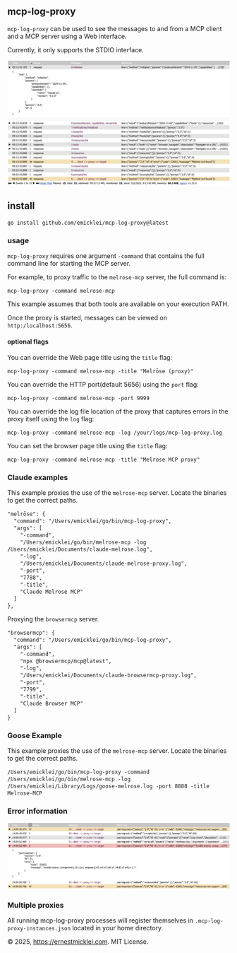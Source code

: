 ## mcp-log-proxy

`mcp-log-proxy` can be used to see the messages to and from a MCP client and a MCP server using a Web interface.

Currently, it only supports the STDIO interface.

![web log view](doc/screenshot2.png)

## install

    go install github.com/emicklei/mcp-log-proxy@latest

### usage

`mcp-log-proxy` requires one argument `-command` that contains the full command line for starting the MCP server.

For example, to proxy traffic to the `melrose-mcp` server, the full command is:

    mcp-log-proxy -command melrose-mcp

This example assumes that both tools are available on your execution PATH.

Once the proxy is started, messages can be viewed on `http:/localhost:5656`.

#### optional flags

You can override the Web page title using the `title` flag:

    mcp-log-proxy -command melrose-mcp -title "Melrōse (proxy)"   

You can override the HTTP port(default 5656) using the `port` flag:

    mcp-log-proxy -command melrose-mcp -port 9999

You can override the log file location of the proxy that captures errors in the proxy itself using the `log` flag:

    mcp-log-proxy -command melrose-mcp -log /your/logs/mcp-log-proxy.log

You can set the browser page title using the `title` flag:

    mcp-log-proxy -command melrose-mcp -title "Melrose MCP proxy"

### Claude examples

This example proxies the use of the `melrose-mcp` server.
Locate the binaries to get the correct paths.

    "melrōse": {
      "command": "/Users/emicklei/go/bin/mcp-log-proxy",
      "args": [
        "-command",
        "/Users/emicklei/go/bin/melrose-mcp -log /Users/emicklei/Documents/claude-melrose.log",
        "-log",
        "/Users/emicklei/Documents/claude-melrose-proxy.log",
        "-port",
        "7788",
        "-title",
        "Claude Melrose MCP"
      ]
    },

Proxying the `browsermcp` server.

    "browsermcp": {
      "command": "/Users/emicklei/go/bin/mcp-log-proxy",
      "args": [
        "-command",
        "npx @browsermcp/mcp@latest",
        "-log",
        "/Users/emicklei/Documents/claude-browsermcp-proxy.log",
        "-port",
        "7799",
        "-title",
        "Claude Browser MCP"
      ]
    }

### Goose Example

This example proxies the use of the `melrose-mcp` server.
Locate the binaries to get the correct paths.
```
/Users/emicklei/go/bin/mcp-log-proxy -command /Users/emicklei/go/bin/melrose-mcp -log /Users/emicklei/Library/Logs/goose-melrose.log -port 8888 -title Melrose-MCP
```

### Error information

![web log view](doc/screenshot1.png)

### Multiple proxies

All running mcp-log-proxy processes will register themselves in `.mcp-log-proxy-instances.json` located in your home directory.

&copy; 2025, https://ernestmicklei.com. MIT License.
